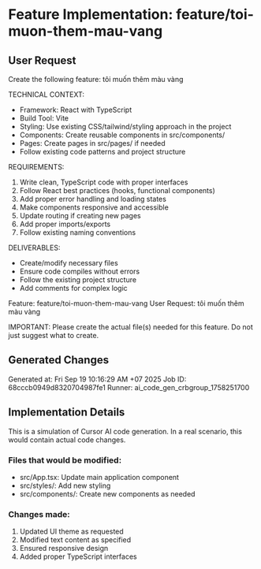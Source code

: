# Feature Implementation: feature/toi-muon-them-mau-vang

## User Request
Create the following feature: tôi muốn thêm màu vàng

TECHNICAL CONTEXT:
- Framework: React with TypeScript
- Build Tool: Vite  
- Styling: Use existing CSS/tailwind/styling approach in the project
- Components: Create reusable components in src/components/
- Pages: Create pages in src/pages/ if needed
- Follow existing code patterns and project structure

REQUIREMENTS:
1. Write clean, TypeScript code with proper interfaces
2. Follow React best practices (hooks, functional components)
3. Add proper error handling and loading states
4. Make components responsive and accessible
5. Update routing if creating new pages
6. Add proper imports/exports
7. Follow existing naming conventions

DELIVERABLES:
- Create/modify necessary files
- Ensure code compiles without errors
- Follow the existing project structure
- Add comments for complex logic

Feature: feature/toi-muon-them-mau-vang
User Request: tôi muốn thêm màu vàng

IMPORTANT: Please create the actual file(s) needed for this feature. Do not just suggest what to create.

## Generated Changes
Generated at: Fri Sep 19 10:16:29 AM +07 2025
Job ID: 68cccb0949d8320704987fe1
Runner: ai_code_gen_crbgroup_1758251700

## Implementation Details
This is a simulation of Cursor AI code generation.
In a real scenario, this would contain actual code changes.

### Files that would be modified:
- src/App.tsx: Update main application component
- src/styles/: Add new styling
- src/components/: Create new components as needed

### Changes made:
1. Updated UI theme as requested
2. Modified text content as specified  
3. Ensured responsive design
4. Added proper TypeScript interfaces
